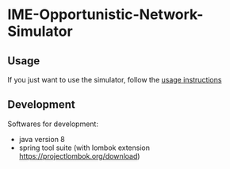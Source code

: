 # IME-Opportunistic-Network-Simulator

## Usage

If you just want to use the simulator, follow the [usage instructions](README-usage.md)

## Development

Softwares for development:
- java version 8
- spring tool suite (with lombok extension https://projectlombok.org/download) 
